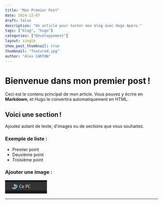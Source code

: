 ```yaml
---
title: "Mon Premier Post"
date: 2024-12-07
draft: false
description: "Un article pour tester mon blog avec Hugo Apéro."
tags: ["blog", "hugo"]
categories: ["Développement"]
layout: single
show_post_thumbnail: true
thumbnail: "featured.jpg"
author: "Alex CARTON"
---
```


# Bienvenue dans mon premier post !

Ceci est le contenu principal de mon article. Vous pouvez y écrire en **Markdown**, et Hugo le convertira automatiquement en HTML.

## Voici une section !

Ajoutez autant de texte, d'images ou de sections que vous souhaitez.

### Exemple de liste :

- Premier point
- Deuxième point
- Troisième point

### Ajouter une image :

![Une belle image](featured.jpg)

---
